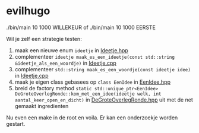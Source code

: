 # evilhugo

./bin/main 10 1000 WILLEKEUR of ./bin/main 10 1000 EERSTE

Wil je zelf een strategie testen:

1) maak een nieuwe enum ```ideetje``` in [Ideetje.hpp](include/Ideetje.hpp)
2) complementeer ```ideetje maak_es_een_ideetje(const std::string &ideetje_als_een_woordje)``` in [Ideetje.cpp](src/Ideetje.cpp)
3) complementeer ```std::string maak_es_een_woordje(const ideetje idee)``` in [Ideetje.cpp](src/Ideetje.cpp)
4) maak je eigen class gebasees op ```class EenIdee``` in [EenIdee.hpp](include/EenIdee.hpp)
5) breid de factory method ```static std::unique_ptr<EenIdee> DeGroteOverlegRonde::kom_met_een_idee(ideetje welk, int aantal_keer_open_en_dicht)``` in [DeGroteOverlegRonde.hpp](include/DeGroteOverlegRonde.hpp) uit met de net gemaakt ingredienten

Nu even een make in de root en voila. Er kan een onderzoekje worden gestart.
